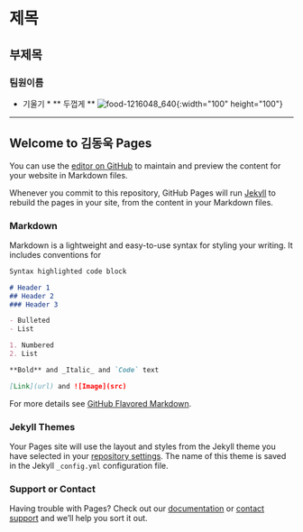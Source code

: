 # 제목
## 부제목
### 팀원이름



* 기울기 *
** 두껍게 **
![food-1216048_640](https://user-images.githubusercontent.com/88136823/127470110-1ca03e52-1b89-4e8f-a22e-36ad558c0fbe.jpg){:width="100" height="100"}

---

## Welcome to 김동욱 Pages

You can use the [editor on GitHub](https://github.com/dongwook12/chatbot/edit/main/README.md) to maintain and preview the content for your website in Markdown files.

Whenever you commit to this repository, GitHub Pages will run [Jekyll](https://jekyllrb.com/) to rebuild the pages in your site, from the content in your Markdown files.

### Markdown


Markdown is a lightweight and easy-to-use syntax for styling your writing. It includes conventions for

```markdown
Syntax highlighted code block

# Header 1
## Header 2
### Header 3

- Bulleted
- List

1. Numbered
2. List

**Bold** and _Italic_ and `Code` text

[Link](url) and ![Image](src)
```

For more details see [GitHub Flavored Markdown](https://guides.github.com/features/mastering-markdown/).

### Jekyll Themes

Your Pages site will use the layout and styles from the Jekyll theme you have selected in your [repository settings](https://github.com/dongwook12/chatbot/settings/pages). The name of this theme is saved in the Jekyll `_config.yml` configuration file.

### Support or Contact

Having trouble with Pages? Check out our [documentation](https://docs.github.com/categories/github-pages-basics/) or [contact support](https://support.github.com/contact) and we’ll help you sort it out.
